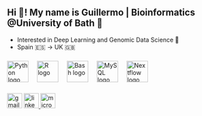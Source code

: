 <h2 align="left">Hi 👋! My name is Guillermo |  Bioinformatics @University of Bath 🧬</h2>

- Interested in Deep Learning and Genomic Data Science 🧬 
- Spain 🇪🇸 -> UK 🇬🇧

###

<div align="left">
  <img src="https://cdn.jsdelivr.net/gh/devicons/devicon/icons/python/python-original.svg" height="50" alt="Python logo" style="margin-right: 16px;" />
  <img src="https://cdn.jsdelivr.net/gh/devicons/devicon/icons/r/r-original.svg" height="50" alt="R logo" style="margin-right: 16px;" />
  <img src="https://cdn.jsdelivr.net/gh/devicons/devicon/icons/bash/bash-original.svg" height="50" alt="Bash logo" style="margin-right: 16px;" />
  <img src="https://cdn.jsdelivr.net/gh/devicons/devicon/icons/mysql/mysql-original.svg" height="50" alt="MySQL logo" style="margin-right: 16px;" />
  <img src="https://github.com/user-attachments/assets/805532d9-fc8b-446f-aac6-933cc4aa6185" height="50" alt="Nextflow logo" style="margin-right: 16px;" />
</div>

###

<div align="left">
  <img src="https://img.shields.io/static/v1?message=Gmail&logo=gmail&label=&color=D14836&logoColor=white&labelColor=&style=for-the-badge" height="35" alt="gmail logo"  />
  <a href="https://www.linkedin.com/in/guillermo-comesaña-cimadevila-0bb1ab166/" target="_blank">
    <img src="https://img.shields.io/static/v1?message=LinkedIn&logo=linkedin&label=&color=0077B5&logoColor=white&labelColor=&style=for-the-badge" height="35" alt="linkedin logo"  />
  </a>
  <img src="https://img.shields.io/static/v1?message=Outlook&logo=microsoft-outlook&label=&color=0078D4&logoColor=white&labelColor=&style=for-the-badge" height="35" alt="microsoft-outlook logo"  />
</div>

###
